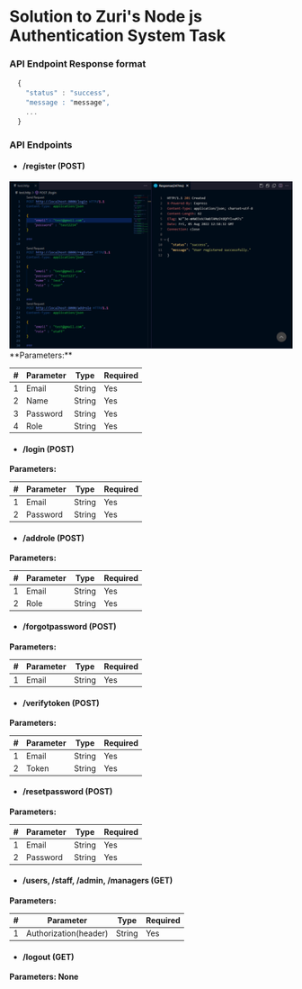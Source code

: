 # Solution to Zuri's Node js Authentication System Task
### API Endpoint Response format
```javascript
  {
    "status" : "success",
    "message : "message",
    ...
  }
```
### API Endpoints
- #### /register (POST)
<img src="./.github/images/register.png" alt="Register screenshot"/>
**Parameters:**
<table>
  <thead>
     <tr>
      <th>#</th>
      <th>Parameter</th>
      <th>Type</th>
      <th>Required</th>
    </tr>
  </thead>
  <tbody>
    <tr>
      <td>1</td>
      <td>Email</td>
      <td>String</td>
      <td>Yes</td>
    </tr>
    <tr>
      <td>2</td>
      <td>Name</td>
      <td>String</td>
      <td>Yes</td>
    </tr>
    <tr>
      <td>3</td>
      <td>Password</td>
      <td>String</td>
      <td>Yes</td>
    </tr>
    <tr>
      <td>4</td>
      <td>Role</td>
      <td>String</td>
      <td>Yes</td>
    </tr>
  </tbody>
</table>

- #### /login (POST)
**Parameters:**
<table>
  <thead>
     <tr>
      <th>#</th>
      <th>Parameter</th>
      <th>Type</th>
      <th>Required</th>
    </tr>
  </thead>
  <tbody>
    <tr>
      <td>1</td>
      <td>Email</td>
      <td>String</td>
      <td>Yes</td>
    </tr>
    <tr>
      <td>2</td>
      <td>Password</td>
      <td>String</td>
      <td>Yes</td>
    </tr>
  </tbody>
</table>

- #### /addrole (POST)
**Parameters:**
<table>
  <thead>
     <tr>
      <th>#</th>
      <th>Parameter</th>
      <th>Type</th>
      <th>Required</th>
    </tr>
  </thead>
  <tbody>
    <tr>
      <td>1</td>
      <td>Email</td>
      <td>String</td>
      <td>Yes</td>
    </tr>
    <tr>
      <td>2</td>
      <td>Role</td>
      <td>String</td>
      <td>Yes</td>
    </tr>
  </tbody>
</table>

- #### /forgotpassword (POST)
**Parameters:**
<table>
  <thead>
     <tr>
      <th>#</th>
      <th>Parameter</th>
      <th>Type</th>
      <th>Required</th>
    </tr>
  </thead>
  <tbody>
    <tr>
      <td>1</td>
      <td>Email</td>
      <td>String</td>
      <td>Yes</td>
    </tr>
   
  </tbody>
</table>


- #### /verifytoken (POST)
**Parameters:**
<table>
  <thead>
     <tr>
      <th>#</th>
      <th>Parameter</th>
      <th>Type</th>
      <th>Required</th>
    </tr>
  </thead>
  <tbody>
    <tr>
      <td>1</td>
      <td>Email</td>
      <td>String</td>
      <td>Yes</td>
    </tr>
    <tr>
      <td>2</td>
      <td>Token</td>
      <td>String</td>
      <td>Yes</td>
    </tr>
  </tbody>
</table>

- #### /resetpassword (POST)
**Parameters:**
<table>
  <thead>
     <tr>
      <th>#</th>
      <th>Parameter</th>
      <th>Type</th>
      <th>Required</th>
    </tr>
  </thead>
  <tbody>
    <tr>
      <td>1</td>
      <td>Email</td>
      <td>String</td>
      <td>Yes</td>
    </tr>
    <tr>
      <td>2</td>
      <td>Password</td>
      <td>String</td>
      <td>Yes</td>
    </tr>
  </tbody>
</table>


- #### /users, /staff, /admin, /managers (GET)
**Parameters:**
<table>
  <thead>
     <tr>
      <th>#</th>
      <th>Parameter</th>
      <th>Type</th>
      <th>Required</th>
    </tr>
  </thead>
  <tbody>
    <tr>
      <td>1</td>
      <td>Authorization(header)</td>
      <td>String</td>
      <td>Yes</td>
    </tr>
  </tbody>
</table>

- #### /logout (GET)
**Parameters: None**



